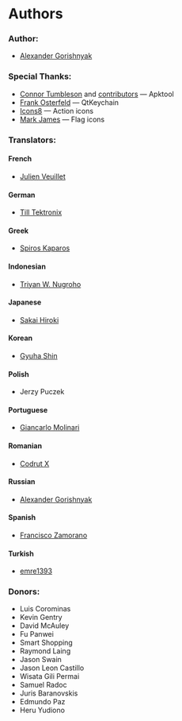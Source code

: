 # Authors

### Author:

- [Alexander Gorishnyak](https://github.com/kefir500)

### Special Thanks:

- [Connor Tumbleson](https://github.com/iBotPeaches) and [contributors](https://github.com/iBotPeaches/Apktool/blob/master/CONTRIBUTORS.md) — Apktool
- [Frank Osterfeld](https://github.com/frankosterfeld) — QtKeychain
- [Icons8](https://icons8.com) — Action icons
- [Mark James](http://www.famfamfam.com) — Flag icons

### Translators:

#### French
- [Julien Veuillet](https://www.wakdev.com/)

#### German
- [Till Tektronix](https://www.transifex.com/user/profile/Tektronix/)

#### Greek
- [Spiros Kaparos](https://www.transifex.com/user/profile/spkprs/)

#### Indonesian
- [Triyan W. Nugroho](https://www.transifex.com/user/profile/TriyanWahyuNugroho/)

#### Japanese
- [Sakai Hiroki](https://www.transifex.com/user/profile/m07jp/)

#### Korean
- [Gyuha Shin](https://www.transifex.com/user/profile/gyuha/)

#### Polish
- Jerzy Puczek

#### Portuguese
- [Giancarlo Molinari](https://www.transifex.com/user/profile/pombimsjb/)

#### Romanian
- [Codrut X](https://www.transifex.com/user/profile/codrut2020/)

#### Russian
- [Alexander Gorishnyak](https://www.transifex.com/user/profile/kefir500/)

#### Spanish
- [Francisco Zamorano](https://www.transifex.com/user/profile/Paco_Zamo/)

#### Turkish
- [emre1393](https://www.transifex.com/user/profile/emre1393/)

### Donors:

- Luis Corominas
- Kevin Gentry
- David McAuley
- Fu Panwei
- Smart Shopping
- Raymond Laing
- Jason Swain
- Jason Leon Castillo
- Wisata Gili Permai
- Samuel Radoc
- Juris Baranovskis
- Edmundo Paz
- Heru Yudiono
